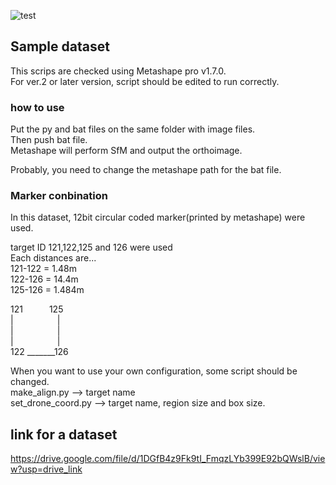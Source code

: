 ![test](https://user-images.githubusercontent.com/74333186/153982668-eebbc20c-86b3-4fa6-b9e6-03ea29afea20.gif)
## Sample dataset
This scrips are checked using Metashape pro v1.7.0.<br>
For ver.2 or later version, script should be edited to run correctly.<br>

### how to use
Put the py and bat files on the same folder with image files.<br>
Then push bat file.<br>
Metashape will perform SfM and output the orthoimage. <br>

Probably, you need to change the metashape path for the bat file.

### Marker conbination
In this dataset, 12bit circular coded marker(printed by metashape) were used.<br>

target ID 121,122,125 and 126 were used<br>
Each distances are...<br>
121-122 = 1.48m<br>
122-126 = 14.4m<br>
125-126 = 1.484m<br>

121&emsp;&emsp;&emsp;125<br>
|&emsp;&emsp;&emsp;&emsp;&emsp;|<br>
|&emsp;&emsp;&emsp;&emsp;&emsp;|<br>
|&emsp;&emsp;&emsp;&emsp;&emsp;|<br>
122 _______126<br>

When you want to use your own configuration, some script should be changed.<br>
make_align.py --> target name<br>
set_drone_coord.py --> target name, region size and box size.<br>

## link for a dataset
https://drive.google.com/file/d/1DGfB4z9Fk9tI_FmqzLYb399E92bQWslB/view?usp=drive_link
